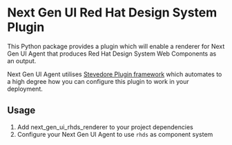 # Next Gen UI Red Hat Design System Plugin

This Python package provides a plugin which will enable a renderer for Next Gen UI Agent that produces Red Hat Design System Web Components as an output.

Next Gen UI Agent utilises [Stevedore Plugin framework](https://docs.openstack.org/stevedore/latest/index.html) which automates to a high degree how you can configure this plugin to work in your deployment.

## Usage

1. Add next_gen_ui_rhds_renderer to your project dependencies
2. Configure your Next Gen UI Agent to use `rhds` as component system